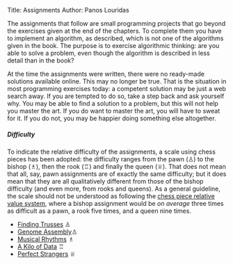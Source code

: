 Title: Assignments
Author: Panos Louridas

The assignments that follow are small programming projects that go
beyond the exercises given at the end of the chapters. To complete
them you have to implement an algorithm, as described, which is not
one of the algorithms given in the book. The purpose is to exercise
algorithmic thinking: are you able to solve a problem, even though the
algorithm is described in less detail than in the book?

At the time the assignments were written, there were no ready-made
solutions available online. This may no longer be true. That is the
situation in most programming exercises today: a competent solution
may be just a web search away. If you are tempted to do so, take a
step back and ask yourself why. You may be able to find a solution to
a problem, but this will not help you master the art. If you do want
to master the art, you will have to sweat for it. If you do not, you
may be happier doing something else altogether.

##### Difficulty

To indicate the relative difficulty of the assignments, a scale using
chess pieces has been adopted: the difficulty ranges from the pawn
(&#9817;) to the bishop (&#9815;), then the rook (&#9814;) and finally
the queen (&#9813;). That does not mean that all, say, pawn
assignments are of exactly the same difficulty; but it does mean that
they are all qualitatively different from those of the bishop
difficulty (and even more, from rooks and queens). As a general
guideline, the scale should not be understood as following the
[chess piece relative value system](https://en.wikipedia.org/wiki/Chess_piece_relative_value),
where a bishop assignment would be *on average* three times as difficult
as a pawn, a rook five times, and a queen nine times.

* [Finding Trusses]({filename}../assignments/trusses/trusses.md) &#9817;
* [Genome Assembly]({filename}../assignments/genome_assembly/genome_assembly.md)&#9817;
* [Musical Rhythms]({filename}../assignments/musical_rhythms/musical_rhythms.md) &#9815;
* [A Kilo of Data]({filename}../assignments/a_kilo_of_data/a_kilo_of_data.md)
&#9814;
* [Perfect Strangers]({filename}../assignments/perfect_strangers/perfect_strangers.md)
&#9813;
